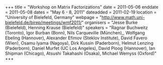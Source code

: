 +++
title = "Workshop on Matrix Factorizations"
date = 2011-05-06
enddate = 2011-05-08
dates = "May 6 - 8, 2011"
dateadded = 2011-02-19
location = "University of Bielefeld, Germany"
webpage = "http://www.math.uni-bielefeld.de/birep/meetings/wmf2011/"
organisers = "Jesse Burke (Bielefeld), Henning Krause (Bielefeld)"
speakers = "Ragnar Buchweitz (Toronto), Igor Burban (Bonn), Nils Carqueville (München),, Wolfgang Ebeling (Hannover), Alexander Efimov (Steklov Institute), David Favero (Wien), Osamu Iyama (Nagoya), Dirk Kussin (Paderborn), Helmut Lenzing (Paderborn), Daniel Murfet (UC Los Angeles), David Ploog (Hannover), Ian Shipman (Chicago), Atsushi Takahashi (Osaka), Michael Wemyss (Oxford)"
+++
